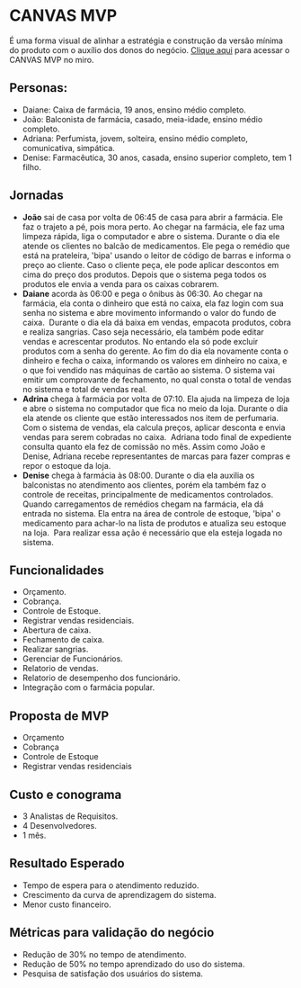 # CANVAS MVP

É uma forma visual de alinhar a estratégia e construção da versão mínima do produto com o auxílio dos donos do negócio. [Clique aqui](https://miro.com/app/board/uXjVOlmzVLk=/?share_link_id=2986912574) para acessar o CANVAS MVP no miro.

## Personas:
- Daiane: Caixa de farmácia, 19 anos, ensino médio completo.
- João: Balconista de farmácia, casado, meia-idade, ensino médio completo.
- Adriana: Perfumista, jovem, solteira, ensino médio completo, comunicativa, simpática.
- Denise: Farmacêutica, 30 anos, casada, ensino superior completo, tem 1 filho.

## Jornadas
- **João** sai de casa por volta de 06:45 de casa para abrir a farmácia. Ele faz o trajeto a pé, pois mora perto. Ao chegar na farmácia, ele faz uma limpeza rápida, liga o computador e abre o sistema. Durante o dia ele atende os clientes no balcão de medicamentos. Ele pega o remédio que está na prateleira, 'bipa' usando o leitor de código de barras e informa o preço ao cliente. Caso o cliente peça, ele pode aplicar descontos em cima do preço dos produtos. Depois que o sistema pega todos os produtos ele envia a venda para os caixas cobrarem. 
- **Daiane** acorda às 06:00 e pega o ônibus às 06:30. Ao chegar na farmácia, ela conta o dinheiro que está no caixa, ela faz login com sua senha no sistema e abre movimento informando o valor do fundo de caixa. 
Durante o dia ela dá baixa em vendas, empacota produtos, cobra e realiza sangrias. Caso seja necessário, ela também pode editar vendas e acrescentar produtos. No entando ela só pode excluir produtos com a senha do gerente.
Ao fim do dia ela novamente conta o dinheiro e fecha o caixa, informando os valores em dinheiro no caixa, e o que foi vendido nas máquinas de cartão ao sistema.
O sistema vai emitir um comprovante de fechamento, no qual consta o total de vendas no sistema e total de vendas real.
- **Adrina** chega à farmácia por volta de 07:10. Ela ajuda na limpeza de loja e abre o sistema no computador que fica no meio da loja. Durante o dia ela atende os cliente que estão interessados nos item de perfumaria. Com o sistema de vendas, ela calcula preços, aplicar desconta e envia vendas para serem cobradas no caixa. 
Adriana todo final de expediente consulta quanto ela fez de comissão no mês.
Assim como João e Denise, Adriana recebe representantes de marcas para fazer compras e repor o estoque da loja.
- **Denise** chega à farmácia às 08:00. Durante o dia ela auxilia os balconistas no atendimento aos clientes, porém ela também faz o controle de receitas, principalmente de medicamentos controlados.
Quando carregamentos de remédios chegam na farmácia, ela dá entrada no sistema. Ela entra na área de controle de estoque, 'bipa' o medicamento para achar-lo na lista de produtos e atualiza seu estoque na loja.  Para realizar essa ação é necessário que ela esteja logada no sistema.

## Funcionalidades
- Orçamento.
- Cobrança.
- Controle de Estoque.
- Registrar vendas residenciais.
- Abertura de caixa.
- Fechamento de caixa.
- Realizar sangrias.
- Gerenciar de Funcionários.
- Relatorio de vendas.
- Relatorio de desempenho dos funcionário.
- Integração com o farmácia popular.

## Proposta de MVP
- Orçamento
- Cobrança
- Controle de Estoque
- Registrar vendas residenciais

## Custo e conograma
- 3 Analistas de Requisitos.
- 4 Desenvolvedores.
- 1 mês.

## Resultado Esperado
- Tempo de espera para o atendimento reduzido.
- Crescimento da curva de aprendizagem do sistema.
- Menor custo financeiro.

## Métricas para validação do negócio
- Redução de 30% no tempo de atendimento.
- Redução de 50% no tempo aprendizado do uso do sistema.
- Pesquisa de satisfação dos usuários do sistema.